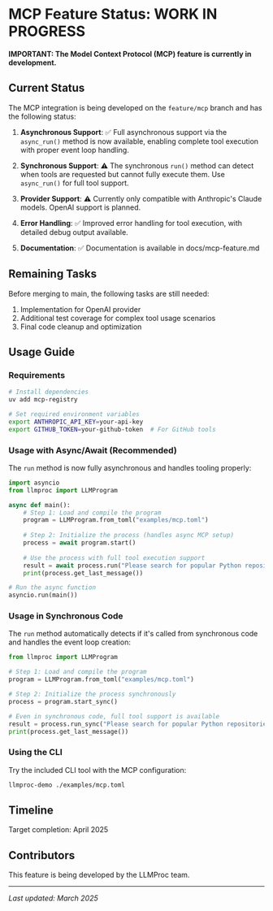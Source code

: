 # MCP Feature Status: WORK IN PROGRESS

**IMPORTANT: The Model Context Protocol (MCP) feature is currently in development.**

## Current Status

The MCP integration is being developed on the `feature/mcp` branch and has the following status:

1. **Asynchronous Support**: ✅ Full asynchronous support via the `async_run()` method is now available, enabling complete tool execution with proper event loop handling.

2. **Synchronous Support**: ⚠️ The synchronous `run()` method can detect when tools are requested but cannot fully execute them. Use `async_run()` for full tool support.

3. **Provider Support**: ⚠️ Currently only compatible with Anthropic's Claude models. OpenAI support is planned.

4. **Error Handling**: ✅ Improved error handling for tool execution, with detailed debug output available.

5. **Documentation**: ✅ Documentation is available in docs/mcp-feature.md

## Remaining Tasks

Before merging to main, the following tasks are still needed:

1. Implementation for OpenAI provider
2. Additional test coverage for complex tool usage scenarios
3. Final code cleanup and optimization

## Usage Guide

### Requirements

```bash
# Install dependencies
uv add mcp-registry

# Set required environment variables
export ANTHROPIC_API_KEY=your-api-key
export GITHUB_TOKEN=your-github-token  # For GitHub tools
```

### Usage with Async/Await (Recommended)

The `run` method is now fully asynchronous and handles tooling properly:

```python
import asyncio
from llmproc import LLMProgram

async def main():
    # Step 1: Load and compile the program
    program = LLMProgram.from_toml("examples/mcp.toml")
    
    # Step 2: Initialize the process (handles async MCP setup)
    process = await program.start()
    
    # Use the process with full tool execution support
    result = await process.run("Please search for popular Python repositories on GitHub.")
    print(process.get_last_message())

# Run the async function
asyncio.run(main())
```

### Usage in Synchronous Code

The `run` method automatically detects if it's called from synchronous code and handles the event loop creation:

```python
from llmproc import LLMProgram

# Step 1: Load and compile the program
program = LLMProgram.from_toml("examples/mcp.toml")

# Step 2: Initialize the process synchronously
process = program.start_sync()

# Even in synchronous code, full tool support is available
result = process.run_sync("Please search for popular Python repositories on GitHub.")
print(process.get_last_message())
```

### Using the CLI

Try the included CLI tool with the MCP configuration:

```bash
llmproc-demo ./examples/mcp.toml
```

## Timeline

Target completion: April 2025

## Contributors

This feature is being developed by the LLMProc team.

---

*Last updated: March 2025*